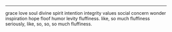 ---
grace
love
soul
divine
spirit
intention
integrity
values
social concern
wonder
inspiration
hope
floof
humor
levity
fluffiness.
like, so much fluffiness
seriously, like, so, so, so much fluffiness.

